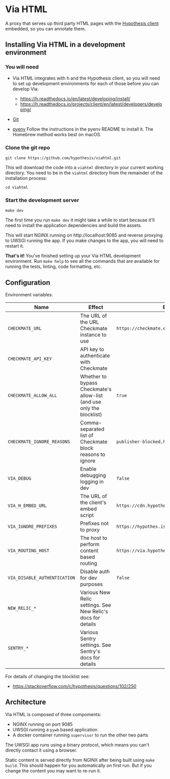 Via HTML
========

A proxy that serves up third party HTML pages with the
[Hypothesis client](https://github.com/hypothesis/client) embedded, so you can
annotate them.

Installing Via HTML in a development environment
------------------------------------------------

### You will need

* Via HTML integrates with h and the Hypothesis client, so you will need to
  set up development environments for each of those before you can develop Via:

  * https://h.readthedocs.io/en/latest/developing/install/
  * https://h.readthedocs.io/projects/client/en/latest/developers/developing/

* [Git](https://git-scm.com/)

* [pyenv](https://github.com/pyenv/pyenv)
  Follow the instructions in the pyenv README to install it.
  The Homebrew method works best on macOS.

### Clone the git repo

    git clone https://github.com/hypothesis/viahtml.git

This will download the code into a `viahtml` directory in your current working
directory. You need to be in the `viahtml` directory from the remainder of the
installation process:

    cd viahtml

### Start the development server

    make dev

The first time you run `make dev` it might take a while to start because it'll
need to install the application dependencies and build the assets.

This will start NGINX running on http://localhost:9085 and reverse proxying to
UWSGI running the app. If you make changes to the app, you will need to restart
it.

**That's it!** You’ve finished setting up your Via HTML development environment. 
Run `make help` to see all the commands that are available for running the tests,
linting, code formatting, etc.

Configuration
-------------

Environment variables:

| Name | Effect | Example |
|------|--------|---------|
| `CHECKMATE_URL` | The URL of the URL Checkmate instance to use | `https://checkmate.example.com` |
| `CHECKMATE_API_KEY` | API key to authenticate with Checkmate |
| `CHECKMATE_ALLOW_ALL` | Whether to bypass Checkmate's allow-list (and use only the blocklist) | `true`
| `CHECKMATE_IGNORE_REASONS` | Comma-separated list of Checkmate block reasons to ignore | `publisher-blocked,high-io` |
| `VIA_DEBUG` | Enable debugging logging in dev | `false` |
| `VIA_H_EMBED_URL` | The URL of the client's embed script | `https://cdn.hypothes.is/hypothesis`
| `VIA_IGNORE_PREFIXES` | Prefixes not to proxy | `https://hypothes.is/,https://qa.hypothes.is/` |
| `VIA_ROUTING_HOST` | The host to perform content based routing | `https://via.hypothes.is` |
| `VIA_DISABLE_AUTHENTICATION` | Disable auth for dev purposes | `false` |
| `NEW_RELIC_*` | Various New Relic settings. See New Relic's docs for details |
| `SENTRY_*` | Various Sentry settings. See Sentry's docs for details |

For details of changing the blocklist see:

 * https://stackoverflow.com/c/hypothesis/questions/102/250

Architecture
------------

Via HTML is composed of three compoments:

 * NGINX running on port 9085
 * UWSGI running a `pywb` based application
 * A docker container running `supervisor` to run the other two parts
 
The UWSGI app runs using a binary protocol, which means you can't directly
contact it using a browser.

Static content is served directly from NGINX after being built using 
`make build`. This should happen for you automatically on first run. But if
you change the content you may want to re-run it.

